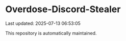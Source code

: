 # Overdose-Discord-Stealer

Last updated: 2025-07-13 06:53:05

This repository is automatically maintained.

